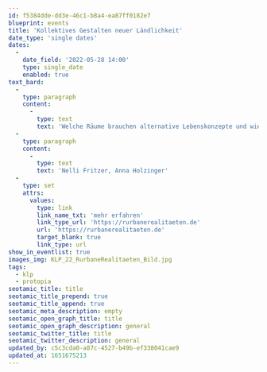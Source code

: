 ```yaml
---
id: f5384dde-dd3e-46c1-b8a4-ea87ff0182e7
blueprint: events
title: 'Kollektives Gestalten neuer Ländlichkeit'
date_type: 'single dates'
dates:
  -
    date_field: '2022-05-28 14:00'
    type: single_date
    enabled: true
text_bard:
  -
    type: paragraph
    content:
      -
        type: text
        text: 'Welche Räume brauchen alternative Lebenskonzepte und wie kann man diese gemeinschaftlich entwickeln? Wir berichten von unserer Arbeit, bei der innovative Methoden der Beteiligung und kollektive Gestaltungsansätze im Zentrum stehen.'
  -
    type: paragraph
    content:
      -
        type: text
        text: 'Nelli Fritzer, Anna Holzinger'
  -
    type: set
    attrs:
      values:
        type: link
        link_name_txt: 'mehr erfahren'
        link_type_url: 'https://rurbanerealitaeten.de'
        url: 'https://rurbanerealitaeten.de'
        target_blank: true
        link_type: url
show_in_eventlist: true
images_img: KLP_22_RurbaneRealitaeten_Bild.jpg
tags:
  - klp
  - protopia
seotamic_title: title
seotamic_title_prepend: true
seotamic_title_append: true
seotamic_meta_description: empty
seotamic_open_graph_title: title
seotamic_open_graph_description: general
seotamic_twitter_title: title
seotamic_twitter_description: general
updated_by: c5c3cda0-a87c-4527-b49b-ef338041cae9
updated_at: 1651675213
---
```


